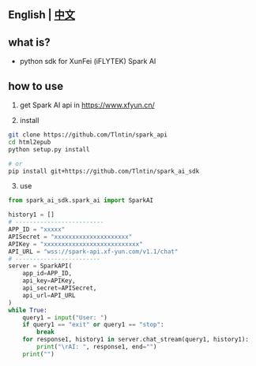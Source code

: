 ## English | [中文](README_zh.md)

## what is?
- python sdk for XunFei (iFLYTEK) Spark AI

## how to use
1. get Spark AI api in https://www.xfyun.cn/

2. install
```bash
git clone https://github.com/Tlntin/spark_api
cd html2epub
python setup.py install

# or
pip install git+https://github.com/Tlntin/spark_ai_sdk
```

3. use

```python
from spark_ai_sdk.spark_ai import SparkAI

history1 = []
# -------------------------
APP_ID = "xxxxx"
APISecret = "xxxxxxxxxxxxxxxxxxxxx"
APIKey = "xxxxxxxxxxxxxxxxxxxxxxxxxxx"
API_URL = "wss://spark-api.xf-yun.com/v1.1/chat"
# ------------------------
server = SparkAPI(
    app_id=APP_ID,
    api_key=APIKey,
    api_secret=APISecret,
    api_url=API_URL
)
while True:
    query1 = input("User: ")
    if query1 == "exit" or query1 == "stop":
        break
    for response1, history1 in server.chat_stream(query1, history1):
        print("\rAI: ", response1, end="")
    print("")
```

